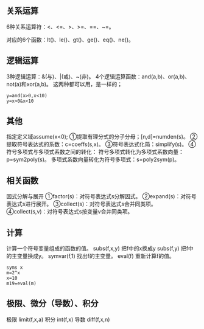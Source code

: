 ## 关系运算

6种关系运算符：<、<=、>、>=、==、~=。

对应的6个函数：lt()、le()、gt()、ge()、eq()、ne()。

## 逻辑运算

3种逻辑运算：&(与)、|(或)、~(非)。
4个逻辑运算函数：and(a,b)、or(a,b)、not(a)和xor(a,b)。
这两种都可以用，是一样的；

```
y=and(x>0,x<10)
y=x>0&x<10 
```

## 其他

指定定义域assume(x<0);
①提取有理分式的分子分母；[n,d]=numden(s)。
②提取符号表达式的系数：c=coeffs(s,x)。
③符号表达式化简：simplify(s)。
④符号多项式与多项式系数之间的转化：
符号多项式转化为多项式系数向量：p=sym2poly(s)。
多项式系数向量转化为符号多项式：s=poly2sym(p)。

## 相关函数

因式分解与展开
①factor(s)：对符号表达式s分解因式。
②expand(s)：对符号表达式s进行展开。
③collect(s)：对符号表达式s合并同类项。
④collect(s,v)：对符号表达式s按变量v合并同类项。

## 计算

计算一个符号变量组成的函数的值。
subs(f,x,y) 把f中的x换成y
subs(f,y) 把f中的主变量换成y。
symvar(f,1) 找出f的主变量。
eval(f) 重新计算f的值。

```
syms x
m=2^x
x=10
m19=eval(m)
```



## 极限、微分（导数）、积分

极限 limit(f,x,a)
积分 int(f,x)
导数 diff(f,x,n)
